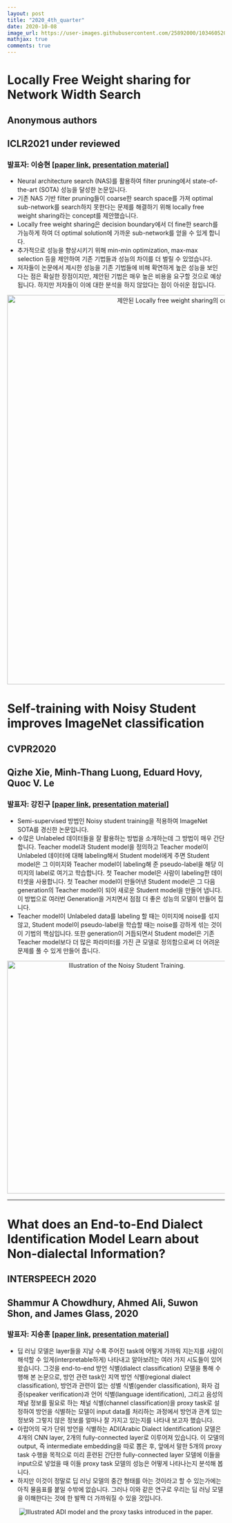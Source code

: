 ```yaml
---
layout: post
title: "2020_4th_quarter"
date: 2020-10-08
image_url: https://user-images.githubusercontent.com/25892000/103460520-16368800-4d5a-11eb-8400-4fe5048f2c7e.png
mathjax: true
comments: true
---
```


# Locally Free Weight sharing for Network Width Search
## Anonymous authors
## ICLR2021 under reviewed
### 발표자: 이승현 [[paper link](https://openreview.net/forum?id=S0UdquAnr9k), [presentation material](https://trello-attachments.s3.amazonaws.com/5d15b7297b29f54b88064f86/5fb7312bb8c013445c2d5810/791b4cb9cc8809ed73100c1875b0e358/LFWS.pptx)]
- Neural architecture search (NAS)를 활용하여 filter pruning에서 state-of-the-art (SOTA) 성능을 달성한 논문입니다.
- 기존 NAS 기반 filter pruning들이 coarse한 search space를 가져 optimal sub-network를 search하지 못한다는 문제를 해결하기 위해 locally free weight sharing라는 concept를 제안했습니다.
- Locally free weight sharing은 decision boundary에서 더 fine한 search를 가능하게 하여 더 optimal solution에 가까운 sub-network를 얻을 수 있게 합니다.
- 추가적으로 성능을 향상시키기 위해 min-min optimization, max-max selection 등을 제안하여 기존 기법들과 성능의 차이를 더 벌릴 수 있었습니다.
- 저자들이 논문에서 제시한 성능을 기존 기법들에 비해 확연하게 높은 성능을 보인 다는 점은 확실한 장점이지만, 제안된 기법은 매우 높은 비용을 요구할 것으로 예상됩니다. 하지만 저자들이 이에 대한 분석을 하지 않았다는 점이 아쉬운 점입니다.

<p align="center">
<img width="900" alt="제안된 Locally free weight sharing의 conceptural visualization." src="https://user-images.githubusercontent.com/26036843/103463050-cb723b80-4d6c-11eb-913a-b1138673573d.png">
</p>

# Self-training with Noisy Student improves ImageNet classification
## CVPR2020
## Qizhe Xie, Minh-Thang Luong, Eduard Hovy, Quoc V. Le
### 발표자: 강진구 [[paper link](https://arxiv.org/pdf/1911.04252.pdf), [presentation material](https://drive.google.com/file/d/1GIAu3CTYjv5Noj6pLGh7em-66MGW_nfW/view)]
- Semi-supervised 방법인 Noisy student training을 적용하여 ImageNet SOTA를 경신한 논문입니다. 
- 수많은 Unlabeled 데이터들을 잘 활용하는 방법을 소개하는데 그 방법이 매우 간단합니다. Teacher model과 Student model을 정의하고 Teacher model이 Unlabeled 데이터에 대해 labeling해서 Student model에게 주면 Student model은 그 이미지와 Teacher model이 labeling해 준 pseudo-label을 해당 이미지의 label로 여기고 학습합니다. 첫 Teacher model은 사람이 labeling한 데이터셋을 사용합니다. 첫 Teacher model이 만들어낸 Student model은 그 다음 generation의 Teacher model이 되어 새로운 Student model을 만들어 냅니다. 이 방법으로 여러번 Generation을 거치면서 점점 더 좋은 성능의 모델이 만들어 집니다.
- Teacher model이 Unlabeled data를 labeling 할 때는 이미지에 noise를 섞지 않고, Student model이 pseudo-label을 학습할 때는 noise를 강하게 섞는 것이 이 기법의 핵심입니다. 또한 generation이 거듭되면서 Student model은 기존 Teacher model보다 더 많은 파라미터를 가진 큰 모델로 정의함으로써 더 어려운 문제를 풀 수 있게 만들어 줍니다. 
<p align="center">
<img width="538" alt="Illustration of the Noisy Student Training." src="https://user-images.githubusercontent.com/25892000/103460520-16368800-4d5a-11eb-8400-4fe5048f2c7e.png">
</p>

***

# What does an End-to-End Dialect Identification Model Learn about Non-dialectal Information?
## INTERSPEECH 2020
## Shammur A Chowdhury, Ahmed Ali, Suwon Shon, and James Glass, 2020
### 발표자: 지승훈 [[paper link](http://www.interspeech2020.org/index.php?m=content&c=index&a=show&catid=388&id=401), [presentation material](https://trello-attachments.s3.amazonaws.com/5d15b7297b29f54b88064f86/5fe086f4b5c61f70fcad0eb3/33852bab1b6995e4d8d0bd683ca81ab0/20201223_presentation.pdf)]
- 딥 러닝 모델은 layer들을 지날 수록 주어진 task에 어떻게 가까워 지는지를 사람이 해석할 수 있게(interpretable하게) 나타내고 알아보려는 여러 가지 시도들이 있어 왔습니다. 그것을 end-to-end 방언 식별(dialect classification) 모델을 통해 수행해 본 논문으로, 방언 관련 task인 지역 방언 식별(regional dialect classification), 방언과 관련이 없는 성별 식별(gender classification), 화자 검증(speaker verification)과 언어 식별(language identification), 그리고 음성의 채널 정보를 필요로 하는 채널 식별(channel classification)을 proxy task로 설정하여 방언을 식별하는 모델이 input data를 처리하는 과정에서 방언과 관계 있는 정보와 그렇지 않은 정보를 얼마나 잘 가지고 있는지를 나타내 보고자 했습니다.
- 아랍어의 국가 단위 방언을 식별하는 ADI(Arabic Dialect Identification) 모델은 4개의 CNN layer, 2개의 fully-connected layer로 이루어져 있습니다. 이 모델의 output, 즉 intermediate embedding을 따로 뽑은 후, 앞에서 말한 5개의 proxy task 수행을 목적으로 미리 훈련된 간단한 fully-connected layer 모델에 이들을 input으로 넣었을 때 이들 proxy task 모델의 성능은 어떻게 나타나는지 분석해 봅니다.
- 하지만 이것이 정말로 딥 러닝 모델의 중간 형태를 아는 것이라고 할 수 있는가에는 아직 물음표를 붙일 수밖에 없습니다. 그러나 이와 같은 연구로 우리는 딥 러닝 모델을 이해한다는 것에 한 발짝 더 가까워질 수 있을 것입니다.

<p align="center">
<img alt="Illustrated ADI model and the proxy tasks introduced in the paper." src="https://user-images.githubusercontent.com/54841617/103462065-176db200-4d66-11eb-8ecd-a455b024a929.png">
</p>
